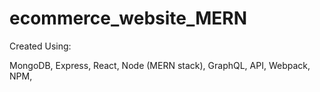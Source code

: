 # ecommerce_website_MERN 
Created Using:

MongoDB, 
Express, 
React, 
Node (MERN stack), 
GraphQL, 
API, 
Webpack,
NPM,
